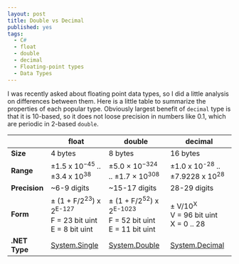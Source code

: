 ```yaml
---
layout: post
title: Double vs Decimal
published: yes
tags:
  - C#
  - float
  - double
  - decimal
  - Floating-point types
  - Data Types
---
```

I was recently asked about floating point data types, so I did a little analysis on differences between them. Here is a little table to summarize the properties of each popular type. Obviously largest benefit of `decimal` type is that it is 10-based, so it does not loose precision in numbers like 0.1, which are periodic in 2-based `double`.

||float|double|decimal|
|---|---|---|---|
|**Size**|4 bytes|8 bytes|16 bytes|
|**Range**|±1.5 x 10<sup>−45</sup> .. ±3.4 x 10<sup>38</sup>|±5.0 × 10<sup>−324</sup> .. ±1.7 × 10<sup>308</sup>|±1.0 x 10<sup>-28</sup> .. ±7.9228 x 10<sup>28</sup>|
|**Precision**|~6-9 digits|~15-17 digits|28-29 digits|
|**Form**|± (1 + F/2<sup>23</sup>) x 2<sup>E-127</sup><br>F = 23 bit uint<br>E = 8 bit uint|± (1 + F/2<sup>52</sup>) x 2<sup>E-1023</sup><br>F = 52 bit uint<br>E = 11 bit uint|± V/10<sup>X</sup><br>V = 96 bit uint<br>X = 0 .. 28|
|**.NET Type**|[System.Single](https://learn.microsoft.com/en-us/dotnet/api/system.single)|[System.Double](https://learn.microsoft.com/en-us/dotnet/api/system.double)|[System.Decimal](https://learn.microsoft.com/en-us/dotnet/api/system.decimal)|
